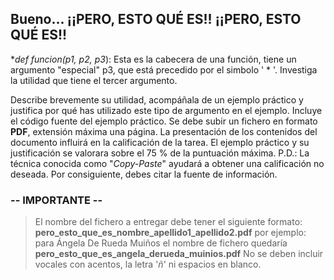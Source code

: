 ## Bueno... ¡¡PERO, ESTO QUÉ ES!! ¡¡PERO, ESTO QUÉ ES!!

**def funcion(p1, p2, *p3**): Esta es la cabecera de una función, tiene un argumento "especial" p3, que está precedido por el simbolo ' * '. Investiga la utilidad que tiene el tercer argumento. 

Describe brevemente su utilidad, acompáñala de un ejemplo práctico y justifica por qué has utilizado este tipo de argumento en el ejemplo. Incluye el código fuente del ejemplo práctico. Se debe subir un fichero en formato **PDF**, extensión máxima una página. La presentación de los contenidos del documento influirá en la calificación de la tarea. El ejemplo práctico y su justificación se valorara sobre el 75 % de la puntuación máxima. 
P.D.: La técnica conocida como "*Copy-Paste*" ayudará a obtener una calificación no deseada. Por consiguiente, debes citar la fuente de información.

### -- IMPORTANTE --

> El nombre del fichero a entregar debe tener el siguiente formato:
**pero_esto_que_es_nombre_apellido1_apellido2.pdf** 
por ejemplo:
para Ángela De Rueda Muiños el nombre de fichero quedaría **pero_esto_que_es_angela_derueda_muinios.pdf**
No se deben incluir vocales con acentos, la letra '*ñ*' ni espacios en blanco.